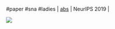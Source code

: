 #paper #sna #ladies
| [abs](https://arxiv.org/abs/1911.07323) | NeurIPS 2019 |

![](Pasted%20image%2020240613153101.png)